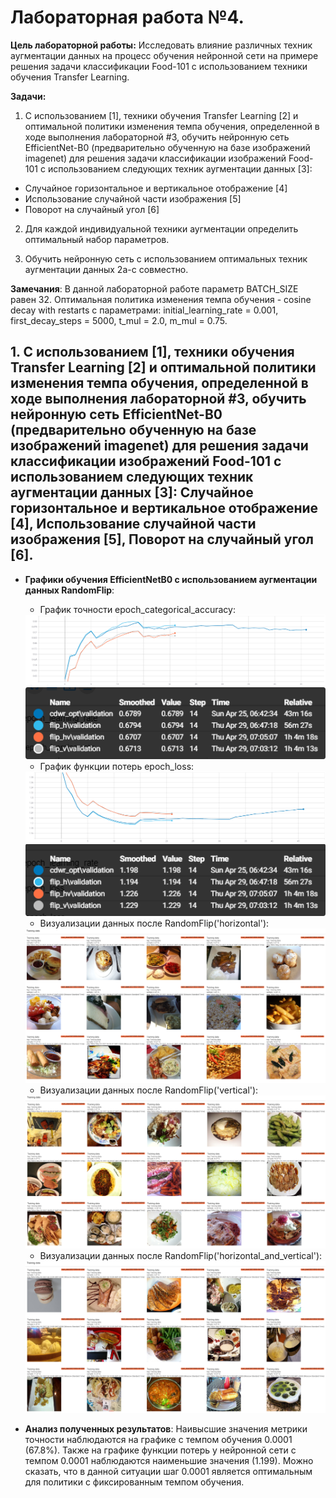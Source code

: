 # Лабораторная работа №4.
**Цель лабораторной работы:**
Исследовать влияние различных техник аугментации
данных на процесс обучения нейронной сети на примере решения задачи классификации
Food-101 с использованием техники обучения Transfer Learning.

**Задачи:**
1. С использованием [1], техники обучения Transfer Learning [2] и оптимальной
политики изменения темпа обучения, определенной в ходе выполнения
лабораторной #3, обучить нейронную сеть EfficientNet-B0 (предварительно
обученную на базе изображений imagenet) для решения задачи классификации
изображений Food-101 с использованием следующих техник аугментации данных
[3]:  
* Случайное горизонтальное и вертикальное отображение [4]  
* Использование случайной части изображения [5]  
* Поворот на случайный угол [6]  

2.  Для каждой индивидуальной техники аугментации определить оптимальный набор
параметров.  

3. Обучить нейронную сеть с использованием оптимальных техник аугментации
данных 2a-с совместно.

**Замечания**: В данной лабораторной работе параметр BATCH_SIZE равен 32. Оптимальная политика изменения темпа обучения - cosine decay with restarts с параметрами: initial_learning_rate = 0.001, first_decay_steps = 5000, t_mul = 2.0, m_mul = 0.75.
## 1. С использованием [1], техники обучения Transfer Learning [2] и оптимальной политики изменения темпа обучения, определенной в ходе выполнения лабораторной #3, обучить нейронную сеть EfficientNet-B0 (предварительно обученную на базе изображений imagenet) для решения задачи классификации изображений Food-101 с использованием следующих техник аугментации данных [3]: Случайное горизонтальное и вертикальное отображение [4], Использование случайной части изображения [5], Поворот на случайный угол [6].
* **Графики обучения EfficientNetB0 с использованием аугментации данных RandomFlip**:  
   * График точности epoch_categorical_accuracy:
   <img src="./graphs/flip_categorical_accuracy.png">
   <img src="./graphs/flip_categorical_accuracy_legend.png">
 
   * График функции потерь epoch_loss:
   <img src="./graphs/flip_loss.png">
   <img src="./graphs/flip_loss_legend.png">
   
   * Визуализации данных после RandomFlip('horizontal'):
   <img src="./graphs/flip_h_data.png">
   
   * Визуализации данных после RandomFlip('vertical'):
   <img src="./graphs/flip_v_data.png">
   
   * Визуализации данных после RandomFlip('horizontal_and_vertical'):
   <img src="./graphs/flip_hv_data.png">
 * **Анализ полученных результатов**: Наивысшие значения метрики точности наблюдаются на графике с темпом обучения 0.0001 (67.8%). Также на графике функции потерь у нейронной сети с темпом 0.0001 наблюдаются наименьшие значения (1.199). Можно сказать, что в данной ситуации шаг 0.0001 является оптимальным для политики с фиксированным темпом обучения.
